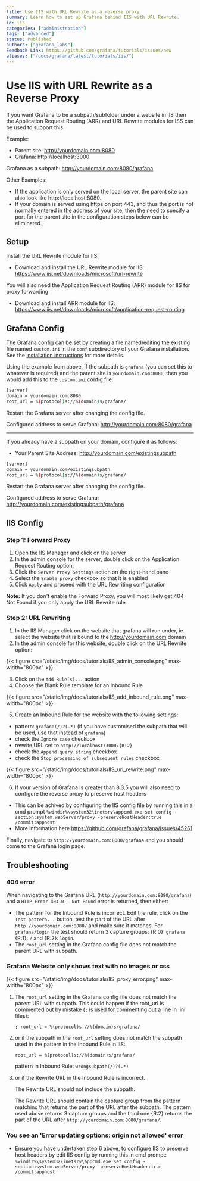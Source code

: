 ```yaml
---
title: Use IIS with URL Rewrite as a reverse proxy
summary: Learn how to set up Grafana behind IIS with URL Rewrite.
id: iis
categories: ["administration"]
tags: ["advanced"]
status: Published
authors: ["grafana_labs"]
Feedback Link: https://github.com/grafana/tutorials/issues/new
aliases: ["/docs/grafana/latest/tutorials/iis/"]
---
```


# Use IIS with URL Rewrite as a Reverse Proxy

If you want Grafana to be a subpath/subfolder under a website in IIS then the Application Request Routing (ARR) and URL Rewrite modules for ISS can be used to support this.

Example:

- Parent site: http://yourdomain.com:8080
- Grafana: http://localhost:3000

Grafana as a subpath: http://yourdomain.com:8080/grafana

Other Examples:
- If the application is only served on the local server, the parent site can also look like http://localhost:8080. 
- If your domain is served using https on port 443, and thus the port is not normally entered in the address of your site, then the need to specify a port for the parent site in the configuration steps below can be eliminated.
 

## Setup

Install the URL Rewrite module for IIS.

 - Download and install the URL Rewrite module for IIS: https://www.iis.net/downloads/microsoft/url-rewrite

You will also need the Application Request Routing (ARR) module for IIS for proxy forwarding

 - Download and install ARR module for IIS: https://www.iis.net/downloads/microsoft/application-request-routing

## Grafana Config

The Grafana config can be set by creating a file named/editing the existing file named `custom.ini` in the `conf` subdirectory of your Grafana installation. See the [installation instructions](http://docs.grafana.org/installation/windows/#configure) for more details.

Using the example from above, if the subpath is `grafana` (you can set this to whatever is required) and the parent site is `yourdomain.com:8080`, then you would add this to the `custom.ini` config file:

 ```bash
[server]
domain = yourdomain.com:8080
root_url = %(protocol)s://%(domain)s/grafana/
```

Restart the Grafana server after changing the config file.

Configured address to serve Grafana: http://yourdomain.com:8080/grafana

------


If you already have a subpath on your domain, configure it as follows:
- Your Parent Site Address: http://yourdomain.com/existingsubpath

 ```bash
[server]
domain = yourdomain.com/existingsubpath
root_url = %(protocol)s://%(domain)s/grafana/
```

Restart the Grafana server after changing the config file.

Configured address to serve Grafana: http://yourdomain.com/existingsubpath/grafana


## IIS Config

### Step 1: Forward Proxy

1. Open the IIS Manager and click on the server
2. In the admin console for the server, double click on the Application Request Routing option:
3. Click the `Server Proxy Settings` action on the right-hand pane
4. Select the `Enable proxy` checkbox so that it is enabled
5. Click `Apply` and proceed with the URL Rewriting configuration

**Note:** If you don't enable the Forward Proxy, you will most likely get 404 Not Found if you only apply the URL Rewrite rule

### Step 2: URL Rewriting

1. In the IIS Manager click on the website that grafana will run under, ie. select the website that is bound to the http://yourdomain.com domain
2. In the admin console for this website, double click on the URL Rewrite option:

{{< figure src="/static/img/docs/tutorials/IIS_admin_console.png"  max-width="800px" >}}

3. Click on the `Add Rule(s)...` action
4. Choose the Blank Rule template for an Inbound Rule

{{< figure src="/static/img/docs/tutorials/IIS_add_inbound_rule.png"  max-width="800px" >}}

5. Create an Inbound Rule for the website with the following settings:
  - pattern: `grafana(/)?(.*)`  (if you have customised the subpath that will be used, use that instead of `grafana`)
  - check the `Ignore case` checkbox
  - rewrite URL set to `http://localhost:3000/{R:2}`
  - check the `Append query string` checkbox
  - check the `Stop processing of subsequent rules` checkbox

{{< figure src="/static/img/docs/tutorials/IIS_url_rewrite.png"  max-width="800px" >}}

6. If your version of Grafana is greater than 8.3.5 you will also need to configure the reverse proxy to preserve host headers
  - This can be achived by configuring the IIS config file by running this in a cmd prompt
  `%windir%\system32\inetsrv\appcmd.exe set config -section:system.webServer/proxy -preserveHostHeader:true /commit:apphost`
  - More information here https://github.com/grafana/grafana/issues/45261



Finally, navigate to `http://yourdomain.com:8080/grafana` and you should come to the Grafana login page.

## Troubleshooting

### 404 error

When navigating to the Grafana URL (`http://yourdomain.com:8080/grafana`) and a `HTTP Error 404.0 - Not Found` error is returned, then either:

- The pattern for the Inbound Rule is incorrect. Edit the rule, click on the `Test pattern...` button, test the part of the URL after `http://yourdomain.com:8080/` and make sure it matches. For `grafana/login` the test should return 3 capture groups: {R:0}: `grafana` {R:1}: `/` and {R:2}: `login`.
- The `root_url` setting in the Grafana config file does not match the parent URL with subpath.

### Grafana Website only shows text with no images or css

{{< figure src="/static/img/docs/tutorials/IIS_proxy_error.png"  max-width="800px" >}}

1. The `root_url` setting in the Grafana config file does not match the parent URL with subpath. This could happen if the root_url is commented out by mistake (`;` is used for commenting out a line in .ini files):

    `; root_url = %(protocol)s://%(domain)s/grafana/`

2. or if the subpath in the `root_url` setting does not match the subpath used in the pattern in the Inbound Rule in IIS:

    `root_url = %(protocol)s://%(domain)s/grafana/`

    pattern in Inbound Rule: `wrongsubpath(/)?(.*)`

3. or if the Rewrite URL in the Inbound Rule is incorrect.

    The Rewrite URL should not include the subpath.

    The Rewrite URL should contain the capture group from the pattern matching that returns the part of the URL after the subpath. The pattern used above returns 3 capture groups and the third one {R:2} returns the part of the URL after `http://yourdomain.com:8080/grafana/`.
    
### You see an 'Error updating options: origin not allowed' error
- Ensure you have undertaken step 6 above, to configure IIS to preserve host headers by edit IIS config by running this in cmd prompt:
 `%windir%\system32\inetsrv\appcmd.exe set config -section:system.webServer/proxy -preserveHostHeader:true /commit:apphost`

